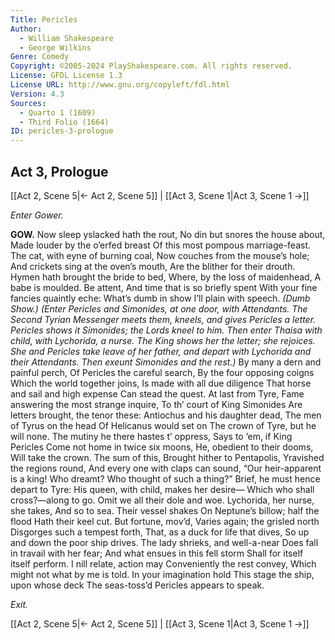 ```yaml
---
Title: Pericles
Author: 
  - William Shakespeare
  - George Wilkins
Genre: Comedy
Copyright: ©2005-2024 PlayShakespeare.com. All rights reserved.
License: GFDL License 1.3
License URL: http://www.gnu.org/copyleft/fdl.html
Version: 4.3
Sources:
  - Quarto 1 (1609)
  - Third Folio (1664)
ID: pericles-3-prologue
---
```


## Act 3, Prologue
[[Act 2, Scene 5|← Act 2, Scene 5]] | [[Act 3, Scene 1|Act 3, Scene 1 →]]


*Enter Gower.*

**GOW.**
Now sleep yslacked hath the rout,
No din but snores the house about,
Made louder by the o’erfed breast
Of this most pompous marriage-feast.
The cat, with eyne of burning coal,
Now couches from the mouse’s hole;
And crickets sing at the oven’s mouth,
Are the blither for their drouth.
Hymen hath brought the bride to bed,
Where, by the loss of maidenhead,
A babe is moulded. Be attent,
And time that is so briefly spent
With your fine fancies quaintly eche:
What’s dumb in show I’ll plain with speech.
*(Dumb Show.)*
*(Enter Pericles and Simonides, at one door, with Attendants. The Second Tyrian Messenger meets them, kneels, and gives Pericles a letter. Pericles shows it Simonides; the Lords kneel to him. Then enter Thaisa with child, with Lychorida, a nurse. The King shows her the letter; she rejoices. She and Pericles take leave of her father, and depart with Lychorida and their Attendants. Then exeunt Simonides and the rest.)*
By many a dern and painful perch,
Of Pericles the careful search,
By the four opposing coigns
Which the world together joins,
Is made with all due diligence
That horse and sail and high expense
Can stead the quest. At last from Tyre,
Fame answering the most strange inquire,
To th’ court of King Simonides
Are letters brought, the tenor these:
Antiochus and his daughter dead,
The men of Tyrus on the head
Of Helicanus would set on
The crown of Tyre, but he will none.
The mutiny he there hastes t’ oppress,
Says to ’em, if King Pericles
Come not home in twice six moons,
He, obedient to their dooms,
Will take the crown. The sum of this,
Brought hither to Pentapolis,
Yravished the regions round,
And every one with claps can sound,
“Our heir-apparent is a king!
Who dreamt? Who thought of such a thing?”
Brief, he must hence depart to Tyre:
His queen, with child, makes her desire⁠—
Which who shall cross?—along to go.
Omit we all their dole and woe.
Lychorida, her nurse, she takes,
And so to sea. Their vessel shakes
On Neptune’s billow; half the flood
Hath their keel cut. But fortune, mov’d,
Varies again; the grisled north
Disgorges such a tempest forth,
That, as a duck for life that dives,
So up and down the poor ship drives.
The lady shrieks, and well-a-near
Does fall in travail with her fear;
And what ensues in this fell storm
Shall for itself itself perform.
I nill relate, action may
Conveniently the rest convey,
Which might not what by me is told.
In your imagination hold
This stage the ship, upon whose deck
The seas-toss’d Pericles appears to speak.


*Exit.*

[[Act 2, Scene 5|← Act 2, Scene 5]] | [[Act 3, Scene 1|Act 3, Scene 1 →]]